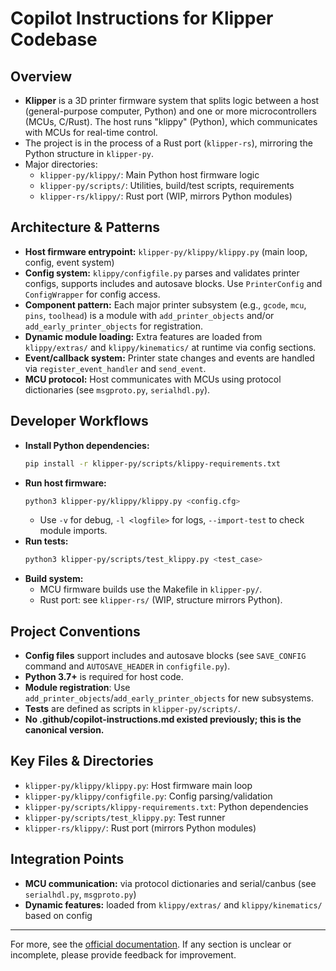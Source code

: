 # Copilot Instructions for Klipper Codebase

## Overview
- **Klipper** is a 3D printer firmware system that splits logic between a host (general-purpose computer, Python) and one or more microcontrollers (MCUs, C/Rust). The host runs "klippy" (Python), which communicates with MCUs for real-time control.
- The project is in the process of a Rust port (`klipper-rs`), mirroring the Python structure in `klipper-py`.
- Major directories:
  - `klipper-py/klippy/`: Main Python host firmware logic
  - `klipper-py/scripts/`: Utilities, build/test scripts, requirements
  - `klipper-rs/klippy/`: Rust port (WIP, mirrors Python modules)

## Architecture & Patterns
- **Host firmware entrypoint:** `klipper-py/klippy/klippy.py` (main loop, config, event system)
- **Config system:** `klippy/configfile.py` parses and validates printer configs, supports includes and autosave blocks. Use `PrinterConfig` and `ConfigWrapper` for config access.
- **Component pattern:** Each major printer subsystem (e.g., `gcode`, `mcu`, `pins`, `toolhead`) is a module with `add_printer_objects` and/or `add_early_printer_objects` for registration.
- **Dynamic module loading:** Extra features are loaded from `klippy/extras/` and `klippy/kinematics/` at runtime via config sections.
- **Event/callback system:** Printer state changes and events are handled via `register_event_handler` and `send_event`.
- **MCU protocol:** Host communicates with MCUs using protocol dictionaries (see `msgproto.py`, `serialhdl.py`).

## Developer Workflows
- **Install Python dependencies:**
  ```sh
  pip install -r klipper-py/scripts/klippy-requirements.txt
  ```
- **Run host firmware:**
  ```sh
  python3 klipper-py/klippy/klippy.py <config.cfg>
  ```
  - Use `-v` for debug, `-l <logfile>` for logs, `--import-test` to check module imports.
- **Run tests:**
  ```sh
  python3 klipper-py/scripts/test_klippy.py <test_case>
  ```
- **Build system:**
  - MCU firmware builds use the Makefile in `klipper-py/`.
  - Rust port: see `klipper-rs/` (WIP, structure mirrors Python).

## Project Conventions
- **Config files** support includes and autosave blocks (see `SAVE_CONFIG` command and `AUTOSAVE_HEADER` in `configfile.py`).
- **Python 3.7+** is required for host code.
- **Module registration**: Use `add_printer_objects`/`add_early_printer_objects` for new subsystems.
- **Tests** are defined as scripts in `klipper-py/scripts/`.
- **No .github/copilot-instructions.md existed previously; this is the canonical version.**

## Key Files & Directories
- `klipper-py/klippy/klippy.py`: Host firmware main loop
- `klipper-py/klippy/configfile.py`: Config parsing/validation
- `klipper-py/scripts/klippy-requirements.txt`: Python dependencies
- `klipper-py/scripts/test_klippy.py`: Test runner
- `klipper-rs/klippy/`: Rust port (mirrors Python modules)

## Integration Points
- **MCU communication:** via protocol dictionaries and serial/canbus (see `serialhdl.py`, `msgproto.py`)
- **Dynamic features:** loaded from `klippy/extras/` and `klippy/kinematics/` based on config

---

For more, see the [official documentation](https://www.klipper3d.org/). If any section is unclear or incomplete, please provide feedback for improvement.
